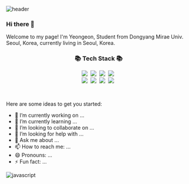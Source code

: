 ![header](https://capsule-render.vercel.app/api?type=waving&color=timeAuto&fontAlign=50&fontAlignY=30&text=rohyeongeon&desc=developer&descAlign=70&descAlignY=55&height=200&fontSize=60&fontColor=ffffff)

### Hi there 👋

Welcome to my page!
I'm Yeongeon, Student from Dongyang Mirae Univ.  Seoul, Korea, currently living in  Seoul, Korea.

<h3 align="center">📚 Tech Stack 📚</h3>
<p align="center">
  <img src="https://img.shields.io/badge/Java-007396?style=flat-square&logo=Java&logoColor=white"/></a>&nbsp
  <img src="https://img.shields.io/badge/Spring-6DB33F?style=flat-square&logo=Spring&logoColor=white"/></a>&nbsp
  <img src="https://img.shields.io/badge/Mysql-E6B91E?style=flat-square&logo=MySql&logoColor=white"/></a>&nbsp
  <img src="https://img.shields.io/badge/Oracle-F80000?style=flat-square&logo=Oracle&logoColor=white"/>&nbsp<br>
  <img src="https://img.shields.io/badge/Javascript-ffb13b?style=flat-square&logo=javascript&logoColor=white"/></a>&nbsp
  <img src="https://img.shields.io/badge/HTML5-E34F26?style=flat-square&logo=HTML5&logoColor=white"/></a>&nbsp
  <img src="https://img.shields.io/badge/Git-F05032?style=flat-square&logo=Git&logoColor=white"/>&nbsp
  <img src="https://img.shields.io/badge/AWS-232F3E?style=flat-square&logo=AmazonAWS&logoColor=white"/></a>&nbsp
</p>

<br>

Here are some ideas to get you started:

- 🔭 I’m currently working on ...
- 🌱 I’m currently learning ...
- 👯 I’m looking to collaborate on ...
- 🤔 I’m looking for help with ...
- 💬 Ask me about ...
- 📫 How to reach me: ...
- 😄 Pronouns: ...
- ⚡ Fun fact: ...

![javascript](https://img.shields.io/badge/JAVASCRIPT-F7D1E?style=flat-square&logo=JavaScript&logoColor=white)




<!---
rohyeongeon/rohyeongeon is a ✨ special ✨ repository because its `README.md` (this file) appears on your GitHub profile.
You can click the Preview link to take a look at your changes.
--->
